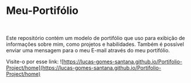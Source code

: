 # Meu-Portifólio

<br>

Este repositório contém um modelo de portifólio que uso para exibição de informações sobre mim, como projetos e habilidades. Também é possível enviar uma mensagem para o meu E-mail através do meu portifólio.

Visite-o por esse link: ![https://lucas-gomes-santana.github.io/Portifolio-Project/home](https://lucas-gomes-santana.github.io/Portifolio-Project/home)

